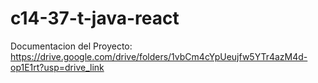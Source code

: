 ﻿# c14-37-t-java-react

Documentacion del Proyecto: https://drive.google.com/drive/folders/1vbCm4cYpUeujfw5YTr4azM4d-op1E1rt?usp=drive_link
